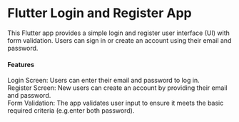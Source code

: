 # Flutter Login and Register App
This Flutter app provides a simple login and register user interface (UI) with form validation. Users can sign in or create an account using their email and password.

 #### Features
Login Screen: Users can enter their email and password to log in. <br>
Register Screen: New users can create an account by providing their email and password. <br>
Form Validation: The app validates user input to ensure it meets the basic required criteria (e.g.enter both password). <br>
